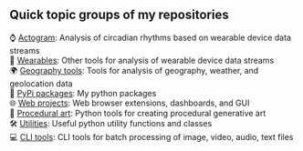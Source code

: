 ## Quick topic groups of my repositories

⌚️ [Actogram](https://github.com/timpyrkov?tab=repositories&q=topic%3Aactogram): Analysis of circadian rhythms based on wearable device data streams<br>
👟 [Wearables](https://github.com/timpyrkov?tab=repositories&q=topic%3Awearables): Other tools for analysis of wearable device data streams<br>
🌍 [Geography tools](https://github.com/timpyrkov?tab=repositories&q=topic%3Ageography): Tools for analysis of geography, weather, and geolocation data<br>
🐍 [PyPi packages](https://github.com/timpyrkov?tab=repositories&q=topic%3Apackage): My python packages<br>
🌐 [Web projects](https://github.com/timpyrkov?tab=repositories&q=topic%3Aweb): Web browser extensions, dashboards, and GUI<br>
🎨 [Procedural art](https://github.com/timpyrkov?tab=repositories&q=topic%3Aart): Python tools for creating procedural generative art<br>
🛠️ [Utilities](https://github.com/timpyrkov?tab=repositories&q=topic%3Autils): Useful python utility functions and classes<br>
💻 [CLI tools](https://github.com/timpyrkov?tab=repositories&q=topic%3Acli-tools): CLI tools for batch processing of image, video, audio, text files<br>

